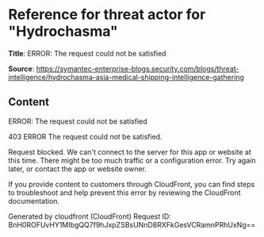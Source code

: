 # Reference for threat actor for "Hydrochasma"

**Title**: ERROR: The request could not be satisfied

**Source**: https://symantec-enterprise-blogs.security.com/blogs/threat-intelligence/hydrochasma-asia-medical-shipping-intelligence-gathering

## Content


ERROR: The request could not be satisfied

403 ERROR
The request could not be satisfied.

Request blocked.
We can't connect to the server for this app or website at this time. There might be too much traffic or a configuration error. Try again later, or contact the app or website owner.

If you provide content to customers through CloudFront, you can find steps to troubleshoot and help prevent this error by reviewing the CloudFront documentation.



Generated by cloudfront (CloudFront)
Request ID: BnH0ROFUvHY1MIbgQQ7f9hJxpZSBsUNnD8RXFkGesVCRamnPRhUxNg==




